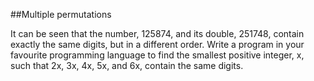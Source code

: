 ##Multiple permutations

It can be seen that the number, 125874, and its double, 251748, contain exactly the same digits, but in a different order.
Write a program in your favourite programming language to find the smallest positive integer, x, such that 2x, 3x, 4x, 5x, and 6x, contain the same digits.

